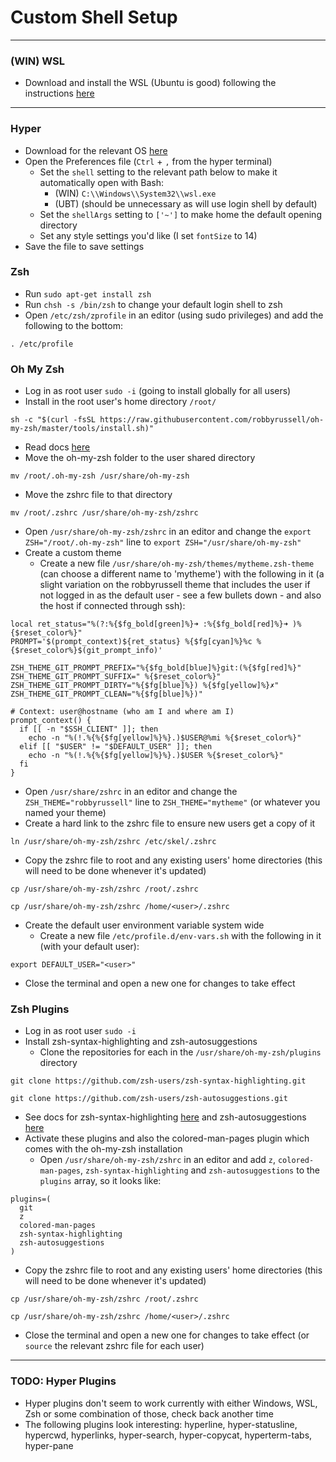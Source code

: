 # Custom Shell Setup

---
### (WIN) WSL
* Download and install the WSL (Ubuntu is good) following the instructions [here](https://msdn.microsoft.com/en-au/commandline/wsl/install_guide)
---

### Hyper
* Download for the relevant OS [here](https://hyper.is)
* Open the Preferences file (`Ctrl` + `,` from the hyper terminal)
  * Set the `shell` setting to the relevant path below to make it automatically open with Bash:
    * (WIN) `C:\\Windows\\System32\\wsl.exe`
    * (UBT) (should be unnecessary as will use login shell by default)
  * Set the `shellArgs` setting to `['~']` to make home the default opening directory
  * Set any style settings you'd like (I set `fontSize` to 14)
* Save the file to save settings

### Zsh
* Run `sudo apt-get install zsh`
* Run `chsh -s /bin/zsh` to change your default login shell to zsh
* Open `/etc/zsh/zprofile` in an editor (using sudo privileges) and add the following to the bottom:
```
. /etc/profile
```

### Oh My Zsh
* Log in as root user `sudo -i` (going to install globally for all users)
* Install in the root user's home directory `/root/`
```
sh -c "$(curl -fsSL https://raw.githubusercontent.com/robbyrussell/oh-my-zsh/master/tools/install.sh)"
```
  * Read docs [here](https://github.com/robbyrussell/oh-my-zsh)
* Move the oh-my-zsh folder to the user shared directory
```
mv /root/.oh-my-zsh /usr/share/oh-my-zsh
```
* Move the zshrc file to that directory
```
mv /root/.zshrc /usr/share/oh-my-zsh/zshrc
```
* Open `/usr/share/oh-my-zsh/zshrc` in an editor and change the `export ZSH="/root/.oh-my-zsh"` line to `export ZSH="/usr/share/oh-my-zsh"`
* Create a custom theme
  * Create a new file `/usr/share/oh-my-zsh/themes/mytheme.zsh-theme` (can choose a different name to 'mytheme') with the following in it (a slight variation on the robbyrussell theme that includes the user if not logged in as the default user - see a few bullets down - and also the host if connected through ssh):
```
local ret_status="%(?:%{$fg_bold[green]%}➜ :%{$fg_bold[red]%}➜ )%{$reset_color%}"
PROMPT='$(prompt_context)${ret_status} %{$fg[cyan]%}%c %{$reset_color%}$(git_prompt_info)'

ZSH_THEME_GIT_PROMPT_PREFIX="%{$fg_bold[blue]%}git:(%{$fg[red]%}"
ZSH_THEME_GIT_PROMPT_SUFFIX=" %{$reset_color%}"
ZSH_THEME_GIT_PROMPT_DIRTY="%{$fg[blue]%}) %{$fg[yellow]%}✗"
ZSH_THEME_GIT_PROMPT_CLEAN="%{$fg[blue]%})"

# Context: user@hostname (who am I and where am I)
prompt_context() {
  if [[ -n "$SSH_CLIENT" ]]; then
    echo -n "%(!.%{%{$fg[yellow]%}%}.)$USER@%mi %{$reset_color%}"
  elif [[ "$USER" != "$DEFAULT_USER" ]]; then
    echo -n "%(!.%{%{$fg[yellow]%}%}.)$USER %{$reset_color%}"
  fi
}
```
  * Open `/usr/share/zshrc` in an editor and change the `ZSH_THEME="robbyrussell"` line to `ZSH_THEME="mytheme"` (or whatever you named your theme)
* Create a hard link to the zshrc file to ensure new users get a copy of it
```
ln /usr/share/oh-my-zsh/zshrc /etc/skel/.zshrc
```
* Copy the zshrc file to root and any existing users' home directories (this will need to be done whenever it's updated)
```
cp /usr/share/oh-my-zsh/zshrc /root/.zshrc
```
```
cp /usr/share/oh-my-zsh/zshrc /home/<user>/.zshrc
```
* Create the default user environment variable system wide
  * Create a new file `/etc/profile.d/env-vars.sh` with the following in it (with your default user):
```
export DEFAULT_USER="<user>"
```
* Close the terminal and open a new one for changes to take effect

### Zsh Plugins

* Log in as root user `sudo -i`
* Install zsh-syntax-highlighting and zsh-autosuggestions
  * Clone the repositories for each in the `/usr/share/oh-my-zsh/plugins` directory
```
git clone https://github.com/zsh-users/zsh-syntax-highlighting.git
```
```
git clone https://github.com/zsh-users/zsh-autosuggestions.git
```
  * See docs for zsh-syntax-highlighting [here](https://github.com/zsh-users/zsh-syntax-highlighting) and zsh-autosuggestions [here](https://github.com/zsh-users/zsh-autosuggestions)
* Activate these plugins and also the colored-man-pages plugin which comes with the oh-my-zsh installation
  * Open `/usr/share/oh-my-zsh/zshrc` in an editor and add `z`, `colored-man-pages`, `zsh-syntax-highlighting` and `zsh-autosuggestions` to the `plugins` array, so it looks like:
```
plugins=(
  git
  z
  colored-man-pages
  zsh-syntax-highlighting
  zsh-autosuggestions
)
```
* Copy the zshrc file to root and any existing users' home directories (this will need to be done whenever it's updated)
```
cp /usr/share/oh-my-zsh/zshrc /root/.zshrc
```
```
cp /usr/share/oh-my-zsh/zshrc /home/<user>/.zshrc
```
* Close the terminal and open a new one for changes to take effect (or `source` the relevant zshrc file for each user)

---

### TODO: Hyper Plugins
* Hyper plugins don't seem to work currently with either Windows, WSL, Zsh or some combination of those, check back another time
* The following plugins look interesting: hyperline, hyper-statusline, hypercwd, hyperlinks, hyper-search, hyper-copycat, hyperterm-tabs, hyper-pane
